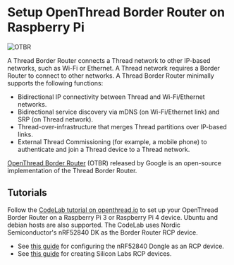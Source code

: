 # Setup OpenThread Border Router on Raspberry Pi

![OTBR](https://openthread.io/codelabs/openthread-border-router/img/699d673d05a55535.png)

A Thread Border Router connects a Thread network to other IP-based networks,
such as Wi-Fi or Ethernet. A Thread network requires a Border Router to connect
to other networks. A Thread Border Router minimally supports the following
functions:

-   Bidirectional IP connectivity between Thread and Wi-Fi/Ethernet networks.
-   Bidirectional service discovery via mDNS (on Wi-Fi/Ethernet link) and SRP
    (on Thread network).
-   Thread-over-infrastructure that merges Thread partitions over IP-based
    links.
-   External Thread Commissioning (for example, a mobile phone) to authenticate
    and join a Thread device to a Thread network.

[OpenThread Border Router](https://openthread.io/guides/border-router) (OTBR)
released by Google is an open-source implementation of the Thread Border Router.

## Tutorials

Follow the
[CodeLab tutorial on openthread.io](https://openthread.io/codelabs/openthread-border-router)
to set up your OpenThread Border Router on a Raspberry Pi 3 or Raspberry Pi 4
device. Ubuntu and debian hosts are also supported. The CodeLab uses Nordic
Semiconductor's nRF52840 DK as the Border Router RCP device.

-   See [this guide](./openthread_rcp_nrf_dongle.md) for configuring the
    nRF52840 Dongle as an RCP device.
-   See
    [this guide](https://www.silabs.com/documents/public/application-notes/an1256-using-sl-rcp-with-openthread-border-router.pdf)
    for creating Silicon Labs RCP devices.
